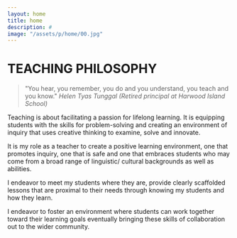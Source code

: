 ```yaml
---
layout: home
title: home
description: #
image: "/assets/p/home/00.jpg"
---
```

# TEACHING PHILOSOPHY

> "You hear, you remember, you do and you understand, you teach and you know."
_Helen Tyas Tunggal (Retired principal at Harwood Island School)_

Teaching is about facilitating a passion for lifelong learning. It is equipping students with the skills for problem-solving and creating an environment of inquiry that uses creative thinking to examine, solve and innovate.

It is my role as a teacher to create a positive learning environment, one that promotes inquiry,  one that is safe and one that embraces students who may come from a broad range of linguistic/ cultural backgrounds as well as abilities.

I endeavor to meet my students where they are, provide clearly scaffolded lessons that are proximal to their needs through knowing my students and how they learn.

I endeavor to foster an environment where students can work together toward their learning goals eventually bringing these skills of collaboration out to the wider community.
